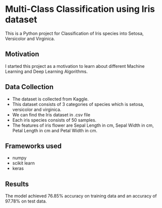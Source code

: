 
# Multi-Class Classification using Iris dataset

This is a Python project for Classification of Iris species into Setosa, Versicolor and Virginica.


## Motivation
I started this project as a motivation to learn about different Machine Learning and Deep Learning Algorithms.
## Data Collection
- The dataset is collected from Kaggle.
- This dataset consists of 3 categories of species which is setosa, versicolor and virginica.
- We can find the Iris dataset in .csv file
- Each iris species consists of 50 samples.
- The features of iris flower are Sepal Length in cm, Sepal Width in cm, Petal Length in cm and Petal Width in cm.

## Frameworks used
- numpy
- scikit learn
- keras

## Results
 The model achieved 76.85% accuracy on training data and an accuracy of 97.78% on test data.
